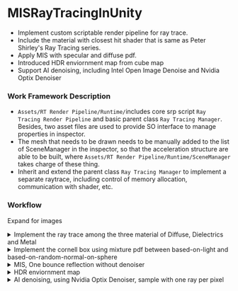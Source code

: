 # MISRayTracingInUnity
 * Implement custom scriptable render pipeline for ray trace.
 * Include the material with closest hit shader that is same as Peter Shirley's Ray Tracing series.
 * Apply MIS with specular and diffuse pdf.
 * Introduced HDR enviornment map from cube map
 * Support AI denoising, including Intel Open Image Denoise and Nvidia Optix Denoiser

### Work Framework Description
 * `Assets/RT Render Pipeline/Runtime/`includes core srp script `Ray Tracing Render Pipeline` and basic parent class `Ray Tracing Manager`.  Besides, two asset files are used to provide SO interface to manage properties in inspector. 
 * The mesh that needs to be drawn needs to be manually added to the list of SceneManager in the inspector, so that the acceleration structure are able to be built, where `Assets/RT Render Pipeline/Runtime/SceneManager` takes charge of these thing.
 * Inherit and extend the parent class `Ray Tracing Manager` to implement a separate raytrace, including control of memory allocation, communication with shader, etc.

### Workflow 
Expand for images
<details><summary>Implement the ray trace among the three material of Diffuse, Dielectrics and Metal</summary>
<img src="RenderResultSet/Different Material.png" width="600" alt="Different material">
</details>

<details><summary>Implement the cornell box using mixture pdf between based-on-light and based-on-random-normal-on-sphere</summary>
<img src="RenderResultSet/Cornell box.png" width="600" alt="Cornell box">
</details>

<details><summary>MIS, One bounce reflection without denoiser</summary>
<img src="RenderResultSet/MIS.png" width="600" alt="spheres with 0.9 specular and 0.1 diffuse coefficient, cube with 0.9 diffuse and 0.1 specular coefficient">
<img src="RenderResultSet/MIS with accumulate frame.png" width="600" alt="accumulate result">
</details>

<details><summary>HDR enviornment map</summary>
<img src="RenderResultSet/HDR env map with noise.png" width="600" alt="HDR enviornment map">
<img src="RenderResultSet/HDR env map.png" width="600" alt="HDR enviornment map enable accumulation">
</details>

<details><summary>AI denoising, using Nvidia Optix Denoiser, sample with one ray per pixel</summary>
<img src="RenderResultSet/Import AI denoiser.png" width="600" alt="Nvidia Optix Denoiser">
</details>
